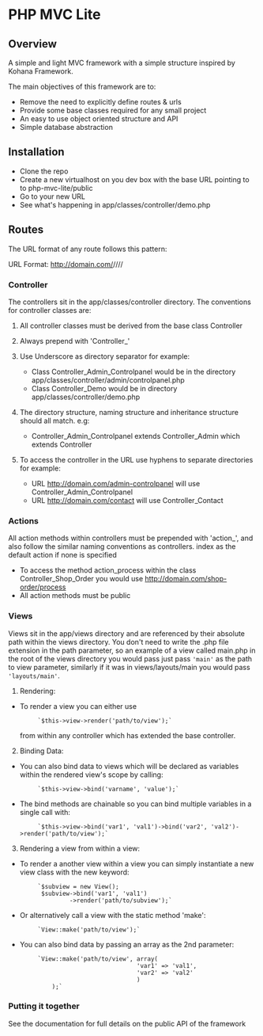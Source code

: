 # PHP MVC Lite #

## Overview ##

A simple and light MVC framework with a simple structure inspired by Kohana Framework.

The main objectives of this framework are to:

* Remove the need to explicitly define routes & urls
* Provide some base classes required for any small project
* An easy to use object oriented structure and API
* Simple database abstraction

## Installation ##

* Clone the repo
* Create a new virtualhost on you dev box with the base URL pointing to to php-mvc-lite/public
* Go to your new URL
* See what's happening in app/classes/controller/demo.php

## Routes ##

The URL format of any route follows this pattern:

URL Format:   http://domain.com/<controller>/<action>/<param>/<param>/<param>

### Controller ###

The controllers sit in the app/classes/controller directory.
The conventions for controller classes are:

1. All controller classes must be derived from the base class Controller

2. Always prepend with 'Controller_'

3. Use Underscore as directory separator for example:
	- Class Controller_Admin_Controlpanel would be in the directory app/classes/controller/admin/controlpanel.php
	- Class Controller_Demo would be in directory app/classes/controller/demo.php

4. The directory structure, naming structure and inheritance structure should all match. e.g:
	 - Controller_Admin_Controlpanel extends Controller_Admin which extends Controller

5. To access the controller in the URL use hyphens to separate directories for example:
	- URL http://domain.com/admin-controlpanel will use Controller_Admin_Controlpanel
	- URL http://domain.com/contact will use Controller_Contact


### Actions ###

All action methods within controllers must be prepended with 'action_', and also follow the similar naming conventions
as controllers. index as the default action if none is specified

- To access the method action_process within the class Controller_Shop_Order you would use http://domain.com/shop-order/process
- All action methods must be public

### Views ###

Views sit in the app/views directory and are referenced by their absolute path within the views directory.
You don't need to write the .php file extension in the path parameter, so an example of a view called main.php in the root of the views directory
you would pass just pass `'main'` as the path to view parameter, similarly if it was in views/layouts/main you would pass `'layouts/main'`.

1. Rendering:

 - To render a view you can either use

  			`$this->view->render('path/to/view');`

	from within any controller which has extended the base controller.

2. Binding Data:
 - You can also bind data to views which will be declared as variables within the rendered view's scope by calling:

  			`$this->view->bind('varname', 'value');`

 - The bind methods are chainable so you can bind multiple variables in a single call with:

 			`$this->view->bind('var1', 'val1')->bind('var2', 'val2')->render('path/to/view');`

3. Rendering a view from within a view:
 - To render a another view within a view you can simply instantiate a new view class with the new keyword:

 			`$subview = new View();
			 $subview->bind('var1', 'val1')
			 		 ->render('path/to/subview');`

 - Or alternatively call a view with the static method 'make':

			`View::make('path/to/view');`

 - You can also bind data by passing an array as the 2nd parameter:

			`View::make('path/to/view', array(
										'var1' => 'val1',
										'var2' => 'val2'
										)
				);`

### Putting it together ###

See the documentation for full details on the public API of the framework
